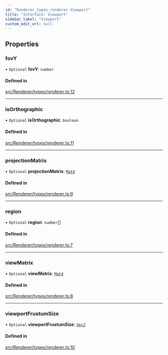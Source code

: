 ```yaml
---
id: "Renderer_types_renderer.Viewport"
title: "Interface: Viewport"
sidebar_label: "Viewport"
custom_edit_url: null
---
```




## Properties

### fovY

• `Optional` **fovY**: `number`

#### Defined in

[src/Renderer/types/renderer.ts:12](https://github.com/ZeaInc/zea-engine/blob/8e646f8a8/src/Renderer/types/renderer.ts#L12)

___

### isOrthographic

• `Optional` **isOrthographic**: `boolean`

#### Defined in

[src/Renderer/types/renderer.ts:11](https://github.com/ZeaInc/zea-engine/blob/8e646f8a8/src/Renderer/types/renderer.ts#L11)

___

### projectionMatrix

• `Optional` **projectionMatrix**: [`Mat4`](../../Math/Math_Mat4.Mat4)

#### Defined in

[src/Renderer/types/renderer.ts:9](https://github.com/ZeaInc/zea-engine/blob/8e646f8a8/src/Renderer/types/renderer.ts#L9)

___

### region

• `Optional` **region**: `number`[]

#### Defined in

[src/Renderer/types/renderer.ts:7](https://github.com/ZeaInc/zea-engine/blob/8e646f8a8/src/Renderer/types/renderer.ts#L7)

___

### viewMatrix

• `Optional` **viewMatrix**: [`Mat4`](../../Math/Math_Mat4.Mat4)

#### Defined in

[src/Renderer/types/renderer.ts:8](https://github.com/ZeaInc/zea-engine/blob/8e646f8a8/src/Renderer/types/renderer.ts#L8)

___

### viewportFrustumSize

• `Optional` **viewportFrustumSize**: [`Vec2`](../../Math/Math_Vec2.Vec2)

#### Defined in

[src/Renderer/types/renderer.ts:10](https://github.com/ZeaInc/zea-engine/blob/8e646f8a8/src/Renderer/types/renderer.ts#L10)

